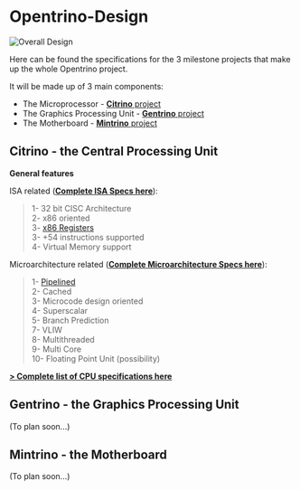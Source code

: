 # Opentrino-Design
![Overall Design](http://image.prntscr.com/image/0722a236201e49ea9e93077299c91c0d.png)

Here can be found the specifications for the 3 milestone projects that make up the whole Opentrino project.

It will be made up of 3 main components:
- The Microprocessor - [**Citrino** project](https://github.com/Opentrino/Citrino)
- The Graphics Processing Unit - [**Gentrino** project](https://github.com/Opentrino/Gentrino)  
- The Motherboard - [**Mintrino** project](https://github.com/Opentrino/Mintrino)

**Citrino** - the Central Processing Unit
-------
**General features**   

ISA related ([**Complete ISA Specs here**](https://github.com/Opentrino/Opentrino-Design/blob/master/CitrinoDesign/ISA/ISA.md)):  
>1- 32 bit CISC Architecture  
2- x86 oriented  
3- [x86 Registers](https://github.com/Opentrino/Opentrino-Design/blob/master/CitrinoDesign/ISA/Registers.md)  
3- +54 instructions supported  
4- Virtual Memory support  

Microarchitecture related ([**Complete Microarchitecture Specs here**](https://github.com/Opentrino/Opentrino-Design/blob/master/CitrinoDesign/Microarchitecture/Microarchitecture.md)):
>1- [Pipelined](https://github.com/Opentrino/Opentrino-Design/blob/master/CitrinoDesign/Microarchitecture/Pipeline.md)  
2- Cached  
3- Microcode design oriented  
4- Superscalar  
5- Branch Prediction  
7- VLIW  
8- Multithreaded  
9- Multi Core  
10- Floating Point Unit (possibility)  

[**> Complete list of CPU specifications here**](https://github.com/Opentrino/Opentrino-Design/blob/master/CitrinoDesign/)

**Gentrino** - the Graphics Processing Unit
-------
(To plan soon...)

**Mintrino** - the Motherboard
-------
(To plan soon...)
